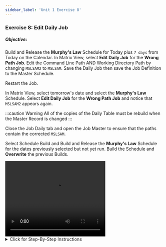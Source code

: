 ```yaml
---
sidebar_label: 'Unit 1 Exercise 8'
---
```


### Exercise 8: Edit Daily Job

##### Objective: 

Build and Release the **Murphy's Law** Schedule for Today plus ```7 days``` from Today on the Calendar. In Matrix View, select **Edit Daily Job** for the **Wrong Path Job**. Edit the Command Line Path AND Working Directory Path by changing ```MSLSAM2``` to ```MSLSAM```. Save the Daily Job then save the Job Definition to the Master Schedule.

Restart the Job.

In Matrix View, select tomorrow's date and select the **Murphy's Law** Schedule. Select **Edit Daily Job** for the **Wrong Path Job** and notice that ```MSLSAM2``` appears again. 

:::caution Warning
All of the copies of the Daily Table must be rebuild when the Master Record is changed
:::

Close the Job Daily tab and open the Job Master to ensure that the paths contain the corrected ```MSLSAM```. 

Select Schedule Build and Build and Release the **Murphy's Law** Schedule for the dates previously selected but not yet run. Build the Schedule and **Overwrite** the previous Builds.

<video width="320" height="240" controls>
  <source src="videobasic/U1E8.mp4" type="video/mp4"></source>
Your browser does not support the video tag.
</video>

<details>

<summary>Click for Step-By-Step Instructions</summary>

1.	Build the **Murphy’s Law** schedule.
2.	Under the Operation topic, double click on **Schedule Build**. 
3.	In the Schedule Selection section, select Murphy’s Law to build.
4.	In the Start field, keep today’s date.
5.	In the Stop field, update the date to 7 days from today.
6.	Click the Build button and Release the Schedule for today.
7.	Click OK.
8.	Close the Build Schedules screen.
9.	Under the Operation topic, double click on the List or Matrix view. 
10.	Select the Schedule Date.
11.	Select the **Murphy’s Law** Schedule.
12.	Right-click on the **Wrong Path Job**
  *	(in the PERT view, right-click on the Wrong Path Job) 
13.	Select Maintenance > **Edit Daily Job** 
  *	(in the PERT view go to Job > Maintenance > Edit Daily Job).
14.	The Job Daily screen will appear.
15.	In the Command Line path **and** Working Directory path, change **MSLSAM2** to **MSLSAM**.
16.	Click the Save button on the Job Daily toolbar. 
17.	Click the Save Job Definition to Master Button and confirm the action.
  *	This will push the change you made to the Job Master.
18.	Close the Job Daily screen.
19.	Right-click on the job and select Restart.
20.	Enter a comment and click OK.
21.	The job should succeed because you fixed the invalid command.
22.	Under the Operation topic, double click on the List or Matrix view. You can also open the PERT view, if you want.
23.	Select Tomorrow’s Date,
24.	Select **Murphy’s Law** Schedule.
25.	Right-click on Wrong Path Job
  * (in the PERT view, right-click on the Wrong Path Job) 
26.	Select Maintenance > Edit Daily Job 
  *	(in the PERT view go to Job > Maintenance > Edit Daily Job).
27.	The Job Daily screen will appear.
28.	Notice that the path still contains **MSLSAM2** instead of **MSLSAM**.
  *	Remember that you need to rebuild all copies of the Daily Tables when the Master Record is changed.
  *	Don’t make any changes. Just close the Job Daily (Wrong Path) tab.
29.	Go back to the Job Master and verify that the Command Line path **and** Working Directory path have been changed from **MSLSAM2** to **MSLSAM**.
30.	Close the Job Master.
31.	Under the Operation topic, double click on Schedule Build. 
32.	In the Schedule Selection section, select Murphy’s Law to build.
33.	In the Scheduling Dates section:
  *	Enter the Start and Stop dates for the build covering the range of dates this Schedule is already built **but has not run**.  
    -- or -- 
  *	Click the **Calendar** button (to the right of the text box) to select the date from the monthly Calendar. 
34.	Click the **Build** button.
35.	In the **Build Properties** window:
  *	Click the OK button (leave the Released radio button selected).
  *	As the Schedule was already built for those dates, you will be prompted to overwrite those builds. Click Yes when prompted (for each date).
36.	Close the Build Schedules screen.
37.	After the Schedule Build is complete the new Daily Schedules will have the updates in them.
38.	Close all tabs, but keep Enterprise Manager open.

</details>
